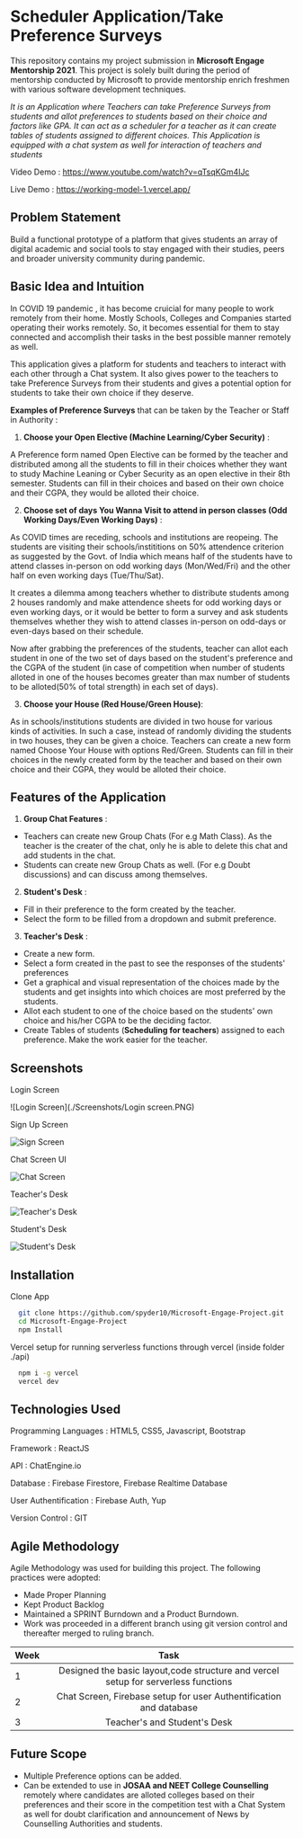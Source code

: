 # Scheduler Application/Take Preference Surveys

This repository contains my project submission in **Microsoft Engage Mentorship 2021**.
This project is solely built during the period of mentorship conducted by Microsoft to
provide mentorship enrich freshmen with various software development techniques.

_It is an Application where Teachers can take Preference Surveys from students and allot
preferences to students based on their choice and factors like GPA. It can act as a
scheduler for a teacher as it can create tables of students assigned to different choices.
This Application is equipped with a chat system as well for interaction of teachers and
students_

Video Demo : https://www.youtube.com/watch?v=qTsqKGm4IJc

Live Demo : https://working-model-1.vercel.app/

## Problem Statement

Build a functional prototype of a platform that gives students an array of digital academic and social tools to stay engaged with their studies, peers and broader university community during pandemic.

## Basic Idea and Intuition

In COVID 19 pandemic , it has become cruicial for many people to work remotely
from their home. Mostly Schools, Colleges and Companies started operating their
works remotely. So, it becomes essential for them to stay connected and accomplish
their tasks in the best possible manner remotely as well.

This application gives a platform for students and teachers to interact with each other
through a Chat system. It also gives power to the teachers to take Preference Surveys
from their students and gives a potential option for students to take their own choice
if they deserve.

**Examples of Preference Surveys** that can be taken by the Teacher or Staff in Authority :

1. **Choose your Open Elective (Machine Learning/Cyber Security)** :

A Preference form named Open Elective can be formed by the teacher and distributed
among all the students to fill in their choices whether they want to study Machine
Leaning or Cyber Security as an open elective in their 8th semester. Students can
fill in their choices and based on their own choice and their CGPA, they would be
alloted their choice.

2. **Choose set of days You Wanna Visit to attend in person classes (Odd Working Days/Even Working Days)** :

As COVID times are receding, schools and institutions are reopeing. The students are
visiting their schools/instititions on 50% attendence criterion as suggested by the
Govt. of India which means half of the students have to attend classes in-person on
odd working days (Mon/Wed/Fri) and the other half on even working days
(Tue/Thu/Sat).

It creates a dilemma among teachers whether to distribute students among 2
houses randomly and make attendence sheets for odd working days or even working days, or
it would be better to form a survey and ask students themselves whether they wish to attend
classes in-person on odd-days or even-days based on their schedule.

Now after grabbing the preferences of the students, teacher can allot each student in one of the two set of days
based on the student's preference and the CGPA of the student (in case of competition when
number of students alloted in one of the houses becomes greater than max number of students
to be alloted(50% of total strength) in each set of days).

3. **Choose your House (Red House/Green House)**:

As in schools/institutions students are divided in two house for various kinds of activities.
In such a case, instead of randomly dividing the students in two houses, they can be given a
choice. Teachers can create a new form named Choose Your House with options Red/Green.
Students can fill in their choices in the newly created form by the teacher and based
on their own choice and their CGPA, they would be alloted their choice.

## Features of the Application

1. **Group Chat Features** :

- Teachers can create new Group Chats (For e.g Math Class). As the teacher is the creater of the chat, only he is able to delete this chat and add students in the chat.
- Students can create new Group Chats as well. (For e.g Doubt discussions) and can discuss among themselves.

2. **Student's Desk** :

- Fill in their preference to the form created by the teacher.
- Select the form to be filled from a dropdown and submit preference.

3. **Teacher's Desk** :

- Create a new form.
- Select a form created in the past to see the responses of the students' preferences
- Get a graphical and visual representation of the choices made by the students and get insights into which choices are most preferred by the students.
- Allot each student to one of the choice based on the students' own choice and his/her CGPA to be the deciding factor.
- Create Tables of students (**Scheduling for teachers**) assigned to each preference. Make the work easier for the teacher.

## Screenshots

Login Screen

![Login Screen](./Screenshots/Login screen.PNG)

Sign Up Screen

![Sign Screen]()

Chat Screen UI

![Chat Screen]()

Teacher's Desk

![Teacher's Desk]()

Student's Desk

![Student's Desk]()

## Installation

Clone App

```bash
  git clone https://github.com/spyder10/Microsoft-Engage-Project.git
  cd Microsoft-Engage-Project
  npm Install
```

Vercel setup for running serverless functions through vercel (inside folder ./api)

```bash
  npm i -g vercel
  vercel dev
```

## Technologies Used

Programming Languages : HTML5, CSS5, Javascript, Bootstrap

Framework : ReactJS

API : ChatEngine.io

Database : Firebase Firestore, Firebase Realtime Database

User Authentification : Firebase Auth, Yup

Version Control : GIT

## Agile Methodology

Agile Methodology was used for building this project. The following practices were adopted:

- Made Proper Planning
- Kept Product Backlog
- Maintained a SPRINT Burndown and a Product Burndown.
- Work was proceeded in a different branch using git version control and thereafter merged to ruling branch.

| Week |                                        Task                                        |
| ---- | :--------------------------------------------------------------------------------: |
| 1    | Designed the basic layout,code structure and vercel setup for serverless functions |
| 2    |         Chat Screen, Firebase setup for user Authentification and database         |
| 3    |                            Teacher's and Student's Desk                            |

## Future Scope

- Multiple Preference options can be added.
- Can be extended to use in **JOSAA and NEET College Counselling** remotely where candidates are alloted colleges based on their preferences and their score in the competition test with a Chat System as well for doubt clarification and announcement of News by Counselling Authorities and students.

